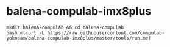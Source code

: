 # balena-compulab-imx8plus

```
mkdir balena-compulab && cd balena-compulab
bash <(curl -L https://raw.githubusercontent.com/compulab-yokneam/balena-compulab-imx8plus/master/tools/run.me)
```

